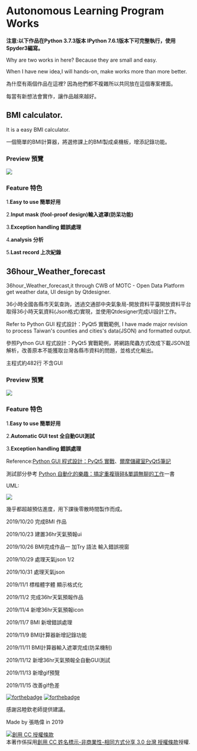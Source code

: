 #  Autonomous Learning Program Works

<strong>注意:以下作品在Python 3.7.3版本 IPython 7.6.1版本下可完整執行，使用Spyder3編寫。</strong>

Why are two works in here? Because they are small and easy. 

When I have new idea,I will hands-on, make works more than more better.

為什麼有兩個作品在這裡? 因為他們都不複雜所以共同放在這個專案裡面。

每當有新想法會實作，讓作品越來越好。

<h2>BMI calculator.</h2>

It is a easy BMI calculator.

一個簡單的BMI計算器，將選修課上的BMI製成桌機板，增添記錄功能。

<h3>Preview 預覽</h3>

<img src="https://i.imgur.com/GIAVZCP.gif"></img>

<h3>Feature 特色</h3>

1.<b>Easy to use 簡單好用</b>

2.<b>Input mask (fool-proof design)輸入遮罩(防呆功能)</b>

3.<b>Exception handling 錯誤處理</b>

4.<b>analysis 分析</b>

5.<b>Last record 上次紀錄</b>

<h2>36hour_Weather_forecast</h2>
 
36hour_Weather_forecast,it through CWB of MOTC - Open Data Platform get weather data, UI design by Qtdesigner.

36小時全國各縣市天氣查詢，透過交通部中央氣象局-開放資料平臺開放資料平台取得36小時天氣資料(Json格式)實現，並使用Qtdesigner完成UI設計工作。

Refer to Python GUI 程式設計：PyQt5 實戰範例, I have made major revision to process Taiwan's counties and cities's data(JSON) and formatted output.

參照Python GUI 程式設計：PyQt5 實戰範例，將網路爬蟲方式改成下載JSON並解析，改善原本不能獲取台灣各縣市資料的問題，並格式化輸出。

主程式約482行 不含GUI

<h3>Preview 預覽</h3>

<img src="https://i.imgur.com/dj19Mu3.gif"></img>

<h3>Feature 特色</h3>

1.<b>Easy to use 簡單好用</b>

2.<b>Automatic GUI test 全自動GUI測試</b>

3.<b>Exception handling 錯誤處理</b>

Reference:<a href="https://www.books.com.tw/products/0010787989">Python GUI 程式設計：PyQt5 實戰</a>、<a href="http://elmer-storage.blogspot.com/2018/07/python.html">爾摩儲藏室PyQt5筆記</a>

測試部分參考 <a href="https://www.books.com.tw/products/0010739372">Python 自動化的樂趣：搞定重複瑣碎&單調無聊的工作</a>一書

UML:

<img src="https://i.imgur.com/16hb66b.jpg"></img>

幾乎都超越預估進度，用下課後零散時間製作而成。

2019/10/20 完成BMI 作品

2019/10/23 建置36hr天氣預報ui

2019/10/26 BMI完成作品一 加Try 語法 輸入錯誤視窗

2019/10/29  處理天氣json 1/2

2019/10/31 處理天氣json 

2019/11/1 標楷體字體 顯示格式化

2019/11/2 完成36hr天氣預報作品

2019/11/4 新增36hr天氣預報icon

2019/11/7 BMI 新增錯誤處理

2019/11/9 BMI計算器新增記錄功能

2019/11/11 BMI計算器輸入遮罩完成(防呆機制)

2019/11/12 新增36hr天氣預報全自動GUI測試  

2019/11/13 新增gif預覽

2019/11/15 改善gif色差

[![forthebadge](https://forthebadge.com/images/badges/made-with-python.svg)](https://forthebadge.com) [![forthebadge](https://forthebadge.com/images/badges/built-with-love.svg)](https://forthebadge.com)


感謝呂睦欽老師提供建議。

 Made by 張皓偉 in 2019
 
<a rel="license" href="http://creativecommons.org/licenses/by-nc-sa/3.0/tw/"><img alt="創用 CC 授權條款" style="border-width:0" src="https://i.creativecommons.org/l/by-nc-sa/3.0/tw/88x31.png" /></a><br />本著作係採用<a rel="license" href="http://creativecommons.org/licenses/by-nc-sa/3.0/tw/">創用 CC 姓名標示-非商業性-相同方式分享 3.0 台灣 授權條款</a>授權.

